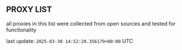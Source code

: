 ## PROXY LIST

all proxies in this list were collected from open sources and tested for functionality

last update: `2025-03-30 14:52:20.356179+00:00` UTC